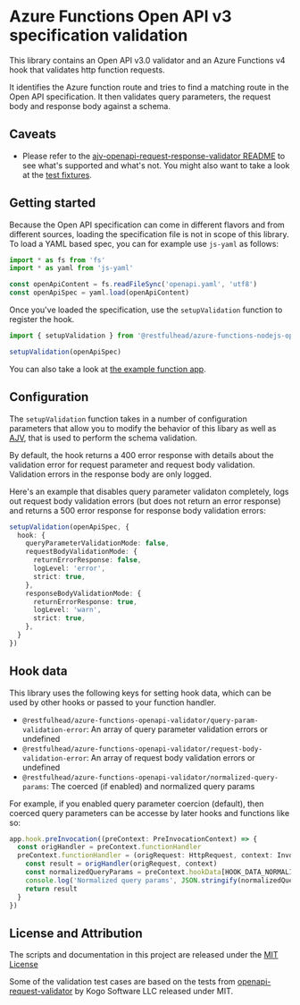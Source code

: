 # Azure Functions Open API v3 specification validation

This library contains an Open API v3.0 validator and an Azure Functions v4 hook that validates http function requests.

It identifies the Azure function route and tries to find a matching route in the Open API specification. It then validates query parameters, 
the request body and response body against a schema.

## Caveats

* Please refer to the [ajv-openapi-request-response-validator README](../ajv-openapi-request-response-validator/README.md) to see what's 
  supported and what's not. You might also want to take a look at the [test fixtures](../ajv-openapi-request-response-validator/test/fixtures/).

## Getting started

Because the Open API specification can come in different flavors and from different sources, loading the specification file is not in scope
of this library. To load a YAML based spec, you can for example use `js-yaml` as follows:

```typescript
import * as fs from 'fs'
import * as yaml from 'js-yaml'

const openApiContent = fs.readFileSync('openapi.yaml', 'utf8')
const openApiSpec = yaml.load(openApiContent)
```

Once you've loaded the specification, use the `setupValidation` function to register the hook.

```typescript
import { setupValidation } from '@restfulhead/azure-functions-nodejs-openapi-validator'

setupValidation(openApiSpec)
```

You can also take a look at [the example function app](../azure-functions-openapi-validator-example/src/functions/test.ts).

## Configuration

The `setupValidation` function takes in a number of configuration parameters that allow you to modify the behavior of this libary as well as
[AJV](https://www.npmjs.com/package/ajv), that is used to perform the schema validation.

By default, the hook returns a 400 error response with details about the validation error for request parameter and request body validation.
Validation errors in the response body are only logged.

Here's an example that disables query parameter validaton completely, logs out request body validation errors (but does not return an error 
response) and returns a 500 error response for response body validation errors:

```typescript
setupValidation(openApiSpec, {
  hook: {
    queryParameterValidationMode: false,
    requestBodyValidationMode: {
      returnErrorResponse: false,
      logLevel: 'error',
      strict: true,
    },
    responseBodyValidationMode: {
      returnErrorResponse: true,
      logLevel: 'warn',
      strict: true,
    },
  }
})
```

## Hook data

This library uses the following keys for setting hook data, which can be used by other hooks or passed to your function handler.

* `@restfulhead/azure-functions-openapi-validator/query-param-validation-error`: An array of query parameter validation errors or undefined
* `@restfulhead/azure-functions-openapi-validator/request-body-validation-error`: An array of request body validation errors or undefined
* `@restfulhead/azure-functions-openapi-validator/normalized-query-params`: The coerced (if enabled) and normalized query params

For example, if you enabled query parameter coercion (default), then coerced query parameters can be accesse by later hooks and functions like so:

```ts
app.hook.preInvocation((preContext: PreInvocationContext) => {
  const origHandler = preContext.functionHandler
  preContext.functionHandler = (origRequest: HttpRequest, context: InvocationContext): Promise<HttpResponseInit> | HttpResponseInit => {
    const result = origHandler(origRequest, context)
    const normalizedQueryParams = preContext.hookData[HOOK_DATA_NORMALIZED_QUERY_PARAMS_KEY]
    console.log('Normalized query params', JSON.stringify(normalizedQueryParams))
    return result
  }
})
```

## License and Attribution

The scripts and documentation in this project are released under the [MIT License](LICENSE)

Some of the validation test cases are based on the tests from [openapi-request-validator](`https://github.com/kogosoftwarellc/open-api/tree/main/packages/openapi-request-validator`) by Kogo Software LLC released under MIT.